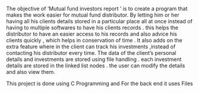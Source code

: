 The objective of ‘Mutual fund investors report ’ is to create a program that makes the work easier for mutual fund distributor. By letting him or her having all his clients details 
stored in a particular place all at once instead of having to multiple softwares to have his clients records . this helps the distributor to have an easier access to his records and 
also advice his clients quickly , which helps in conservation of time . It also adds on the extra feature where in the client can track his investments ,instead of contacting his 
distributor every time. The data of the client’s personal details and investments are stored using file handling . each investment details are stored in the linked list nodes . 
the user can modify the details and also view them.

This project is done using C Programming and For the back end it uses Files
